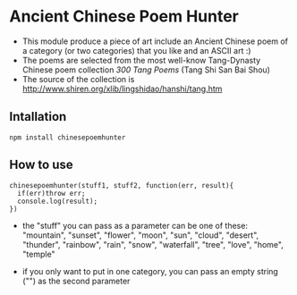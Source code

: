 # Ancient Chinese Poem Hunter

* This module produce a piece of art include an Ancient Chinese poem of a category (or two categories) that you like and an ASCII art :)
* The poems are selected from the most well-know Tang-Dynasty Chinese poem collection <i>300 Tang Poems</i> (Tang Shi San Bai Shou)
* The source of the collection is http://www.shiren.org/xlib/lingshidao/hanshi/tang.htm

## Intallation

~~~~~~~
npm install chinesepoemhunter
~~~~~~~

## How to use

~~~~~~~
chinesepoemhunter(stuff1, stuff2, function(err, result){
  if(err)throw err;
  console.log(result);
})
~~~~~~~

* the "stuff" you can pass as a parameter can be one of these: "mountain", "sunset", "flower", "moon", "sun", "cloud", "desert", "thunder", "rainbow", "rain", "snow", "waterfall", "tree", "love", "home", "temple"

* if you only want to put in one category, you can pass an empty string ("") as the second parameter
